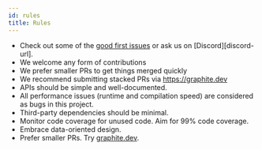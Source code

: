 ```yaml
---
id: rules
title: Rules
---
```


- Check out some of the [good first issues](https://github.com/oxc-project/oxc/contribute) or ask us on [Discord][discord-url].
- We welcome any form of contributions
- We prefer smaller PRs to get things merged quickly
- We recommend submitting stacked PRs via https://graphite.dev
- APIs should be simple and well-documented.
- All performance issues (runtime and compilation speed) are considered as bugs in this project.
- Third-party dependencies should be minimal.
- Monitor code coverage for unused code. Aim for 99% code coverage.
- Embrace data-oriented design.
- Prefer smaller PRs. Try [graphite.dev](https://graphite.dev).
